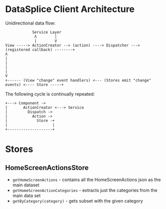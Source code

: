 # DataSplice Client Architecture

Unidirectional data flow:

```
            Service Layer
             Ʌ        |
             |        V
View -----> ActionCreator --> (action) ----> Dispatcher ---> (registered callback) --------+
Ʌ                                                                                          |
|                                                                                          |
|                                                                                          V
+------ (View "change" event handlers) <--- (Stores emit "change" events) <---- Store -----+
```
The following cycle is continually repeated:

```
+---> Component ->
|       ActionCreator <---> Service
|         Dispatch ->
|           Action ->
|             Store -+
|                    |
+--------------------+
```

# Stores

## HomeScreenActionsStore

- `getHomeScreenActions` - contains all the HomeScreenActions json as the main dataset
- `getHomeScreenActionCategories` - extracts just the categories from the main data set
- `getByCategory(category)` - gets subset with the given category
